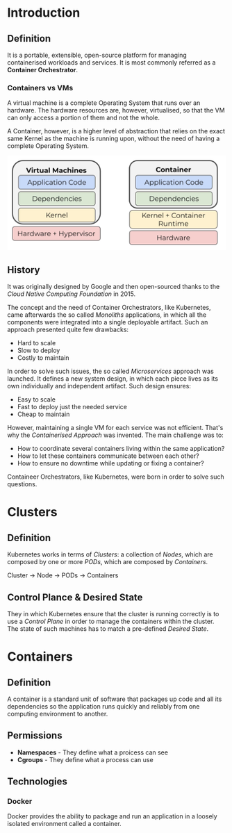 # Introduction
## Definition
It is a portable, extensible, open-source platform for managing containerised workloads and services. It is most commonly referred as a **Container Orchestrator**.

### Containers vs VMs
A virtual machine is a complete Operating System that runs over an hardware. The hardware resources are, however, virtualised, so that the VM can only access a portion of them and not the whole.

A Container, however, is a higher level of abstraction that relies on the exact same Kernel as the machine is running upon, without the need of having a complete Operating System.

![VMs vs Containers](./../images/k8s_image_1.png)

## History
It was originally designed by Google and then open-sourced thanks to the *Cloud Native Computing Foundation* in 2015.

The concept and the need of Container Orchestrators, like Kubernetes, came afterwards the so called *Monoliths* applications, in which all the components were integrated into a single deployable artifact. Such an approach presented quite few drawbacks:
- Hard to scale
- Slow to deploy
- Costly to maintain

In order to solve such issues, the so called *Microservices* approach was launched. It defines a new system design, in which each piece lives as its own individually and independent artifact. Such design ensures:
- Easy to scale
- Fast to deploy just the needed service
- Cheap to maintain

However, maintaining a single VM for each service was not efficient. That's why the *Containerised Approach* was invented. The main challenge was to:
- How to coordinate several containers living within the same application?
- How to let these containers communicate between each other?
- How to ensure no downtime while updating or fixing a container?

Containeer Orchestrators, like Kubernetes, were born in order to solve such questions.

# Clusters
## Definition
Kubernetes works in terms of *Clusters*: a collection of *Nodes*, which are composed by one or more *PODs*, which are composed by *Containers*.

Cluster &rarr; Node &rarr; PODs &rarr; Containers

## Control Plance & Desired State
They in which Kubernetes ensure that the cluster is running correctly is to use a *Control Plane* in order to manage the containers within the cluster. The state of such machines has to match a pre-defined *Desired State*.

# Containers
## Definition
A container is a standard unit of software that packages up code and all its dependencies so the application runs quickly and reliably from one computing environment to another.

## Permissions
- **Namespaces** - They define what a proicess can see
- **Cgroups** - They define what a process can use

## Technologies
### Docker
Docker provides the ability to package and run an application in a loosely isolated environment called a container.